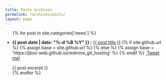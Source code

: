 ```yaml
---
title: Posts archives
permalink: /archives/posts/
layout: page
---
```


<ul class="list-group">
  {% for post in site.categories['news'] %}
    <li class="list-group-item" style="margin: -1px;">
      <p>
        <strong>{{ post.date | date: "%-d %B %Y" }} :</strong>
        <a href="{{ site.baseurl }}{{ post.url }}">{{ post.title }}</a>
        {% if site.github.url %}
          {% assign base = site.github.url %}
        {% else %}
          {% assign base = 'https://jbox-web.github.io/redmine_git_hosting' %}
        {% endif %}
        <a class="twitter-share-button" data-count="none" data-via="TchoumTux" data-lang="en" data-text="{{ post.title }}" data-url="{{ base }}{{ post.url }}"
          href="https://twitter.com/share"><i class="fa fa-twitter"></i>&nbsp;Tweet me!</a>
      </p>
      {{ post.excerpt }}
    </li>
  {% endfor %}
</ul>
